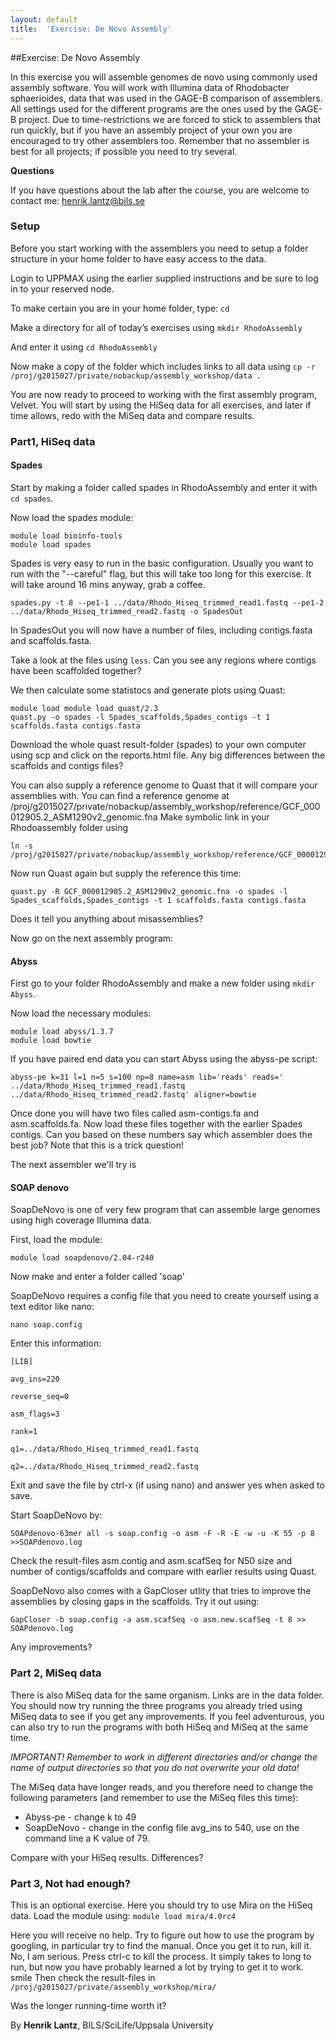 ```yaml
---
layout: default
title:  'Exercise: De Novo Assembly'
---
```


##Exercise: De Novo Assembly

 In this exercise you will assemble genomes de novo using commonly used assembly software. You will work with Illumina data of Rhodobacter sphaerioides, data that was used in the GAGE-B comparison of assemblers. All settings used for the different programs are the ones used by the GAGE-B project. Due to time-restrictions we are forced to stick to assemblers that run quickly, but if you have an assembly project of your own you are encouraged to try other assemblers too. Remember that no assembler is best for all projects; if possible you need to try several.

**Questions**

If you have questions about the lab after the course, you are welcome to contact me: henrik.lantz@bils.se

### Setup

Before you start working with the assemblers you need to setup a folder structure in your home folder to have easy access to the data.

Login to UPPMAX using the earlier supplied instructions and be sure to log in to your reserved node.

To make certain you are in your home folder, type: `cd`

Make a directory for all of today’s exercises using `mkdir RhodoAssembly`

And enter it using `cd RhodoAssembly`

Now make a copy of the folder which includes links to all data using `cp -r /proj/g2015027/private/nobackup/assembly_workshop/data .`

You are now ready to proceed to working with the first assembly program, Velvet. You will start by using the HiSeq data for all exercises, and later if time allows, redo with the MiSeq data and compare results. 

### Part1, HiSeq data

#### Spades

Start by making a folder called spades in RhodoAssembly and enter it with `cd spades`.

Now load the spades module:

```
module load bioinfo-tools
module load spades
```

Spades is very easy to run in the basic configuration. Usually you want to run with the "--careful" flag, but this will take too long for this exercise. It will take around 16 mins anyway, grab a coffee.

```
spades.py -t 8 --pe1-1 ../data/Rhodo_Hiseq_trimmed_read1.fastq --pe1-2 ../data/Rhodo_Hiseq_trimmed_read2.fastq -o SpadesOut
```

In SpadesOut you will now have a number of files, including contigs.fasta and scaffolds.fasta.

Take a look at the files using `less`. Can you see any regions where contigs have been scaffolded together?

We then calculate some statistocs and generate plots using Quast:

```
module load module load quast/2.3
quast.py -o spades -l Spades_scaffolds,Spades_contigs -t 1 scaffolds.fasta contigs.fasta
```

Download the whole quast result-folder (spades) to your own computer using scp and click on the reports.html file. Any big differences between the scaffolds and contigs files?

You can also supply a reference genome to Quast that it will compare your assemblies with. You can find a reference genome at /proj/g2015027/private/nobackup/assembly_workshop/reference/GCF_000012905.2_ASM1290v2_genomic.fna
Make symbolic link in your Rhodoassembly folder using

```
ln -s /proj/g2015027/private/nobackup/assembly_workshop/reference/GCF_000012905.2_ASM1290v2_genomic.fna
```
Now run Quast again but supply the reference this time:

```
quast.py -R GCF_000012905.2_ASM1290v2_genomic.fna -o spades -l Spades_scaffolds,Spades_contigs -t 1 scaffolds.fasta contigs.fasta
```
Does it tell you anything about misassemblies?

Now go on the next assembly program:

#### Abyss

First go to your folder RhodoAssembly and make a new folder using `mkdir Abyss`.

Now load the necessary modules:

```
module load abyss/1.3.7
module load bowtie
```

If you have paired end data you can start Abyss using the abyss-pe script:

```
abyss-pe k=31 l=1 n=5 s=100 np=8 name=asm lib='reads' reads=' ../data/Rhodo_Hiseq_trimmed_read1.fastq ../data/Rhodo_Hiseq_trimmed_read2.fastq' aligner=bowtie
```

Once done you will have two files called asm-contigs.fa and asm.scaffolds.fa. Now load these files together with the earlier Spades contigs. Can you based on these numbers say which assembler does the best job? Note that this is a trick question!

The next assembler we'll try is

#### SOAP denovo

SoapDeNovo is one of very few program that can assemble large genomes using high coverage Illumina data.

First, load the module:

```
module load soapdenovo/2.04-r240
```

Now make and enter a folder called 'soap'

SoapDeNovo requires a config file that you need to create yourself using a text editor like nano:

```
nano soap.config
```

Enter this information:

```
[LIB]

avg_ins=220

reverse_seq=0

asm_flags=3

rank=1

q1=../data/Rhodo_Hiseq_trimmed_read1.fastq

q2=../data/Rhodo_Hiseq_trimmed_read2.fastq
```

Exit and save the file by ctrl-x (if using nano) and answer yes when asked to save.

Start SoapDeNovo by:

```
SOAPdenovo-63mer all -s soap.config -o asm -F -R -E -w -u -K 55 -p 8 >>SOAPdenovo.log
```

Check the result-files asm.contig and asm.scafSeq for N50 size and number of contigs/scaffolds and compare with earlier results using Quast.

SoapDeNovo also comes with a GapCloser utlity that tries to improve the assemblies by closing gaps in the scaffolds. Try it out using:

```
GapCloser -b soap.config -a asm.scafSeq -o asm.new.scafSeq -t 8 >> SOAPdenovo.log
```

Any improvements? 

### Part 2, MiSeq data

There is also MiSeq data for the same organism. Links are in the data folder. You should now try running the three programs you already tried using MiSeq data to see if you get any improvements. If you feel adventurous, you can also try to run the programs with both HiSeq and MiSeq at the same time.

*IMPORTANT! Remember to work in different directories and/or change the name of output directories so that you do not overwrite your old data!*

The MiSeq data have longer reads, and you therefore need to change the following parameters (and remember to use the MiSeq files this time):

- Abyss-pe - change k to 49
- SoapDeNovo - change in the config file avg_ins to 540, use on the command line a K value of 79.

Compare with your HiSeq results. Differences? 

### Part 3, Not had enough?

This is an optional exercise. Here you should try to use Mira on the HiSeq data. Load the module using: `module load mira/4.0rc4`

Here you will receive no help. Try to figure out how to use the program by googling, in particular try to find the manual. Once you get it to run, kill it. No, I am serious. Press ctrl-c to kill the process. It simply takes to long to run, but now you have probably learned a lot by trying to get it to work. smile Then check the result-files in `/proj/g2015027/private/assembly_workshop/mira/`

Was the longer running-time worth it?

By **Henrik Lantz**, BILS/SciLife/Uppsala University 
